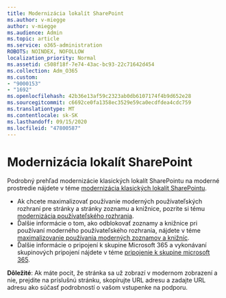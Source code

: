 ```yaml
---
title: Modernizácia lokalít SharePoint
ms.author: v-miegge
author: v-miegge
ms.audience: Admin
ms.topic: article
ms.service: o365-administration
ROBOTS: NOINDEX, NOFOLLOW
localization_priority: Normal
ms.assetid: c508f18f-7e74-43ac-bc93-22c71642d454
ms.collection: Adm_O365
ms.custom:
- "9000153"
- "1692"
ms.openlocfilehash: 42b36e13af59c2323ab0db6107174f4b9d652e28
ms.sourcegitcommit: c6692ce0fa1358ec3529e59ca0ecdfdea4cdc759
ms.translationtype: MT
ms.contentlocale: sk-SK
ms.lasthandoff: 09/15/2020
ms.locfileid: "47800587"
---
```

# <a name="modernize-your-sharepoint-sites"></a>Modernizácia lokalít SharePoint

Podrobný prehľad modernizácie klasických lokalít SharePointu na moderné prostredie nájdete v téme [modernizácia klasických lokalít SharePointu](https://docs.microsoft.com/sharepoint/dev/transform/modernize-classic-sites).

* Ak chcete maximalizovať používanie moderných používateľských rozhraní pre stránky a stránky zoznamu a knižnice, pozrite si tému [modernizácia používateľského rozhrania](https://docs.microsoft.com/sharepoint/dev/transform/modernize-userinterface).
* Ďalšie informácie o tom, ako odblokovať zoznamy a knižnice pri používaní moderného používateľského rozhrania, nájdete v téme [maximalizovanie používania moderných zoznamov a knižníc](https://docs.microsoft.com/sharepoint/dev/transform/modernize-userinterface-lists-and-libraries).
* Ďalšie informácie o pripojení k skupine Microsoft 365 a vykonávaní skupinových pripojení nájdete v téme [pripojenie k skupine microsoft 365](https://docs.microsoft.com/sharepoint/dev/transform/modernize-connect-to-office365-group).

**Dôležité**: Ak máte pocit, že stránka sa už zobrazí v modernom zobrazení a nie, prejdite na príslušnú stránku, skopírujte URL adresu a zadajte URL adresu ako súčasť podrobností o vašom vstupenke na podporu.
